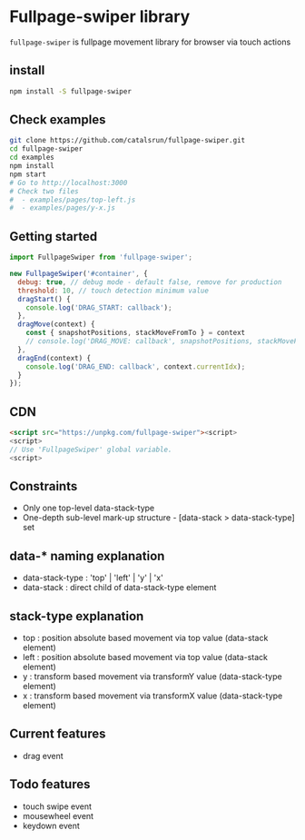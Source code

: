 # Fullpage-swiper library
`fullpage-swiper` is fullpage movement library for browser via touch actions

## install
```bash
npm install -S fullpage-swiper
```

## Check examples
```bash
git clone https://github.com/catalsrun/fullpage-swiper.git
cd fullpage-swiper
cd examples
npm install
npm start
# Go to http://localhost:3000
# Check two files
#  - examples/pages/top-left.js
#  - examples/pages/y-x.js
```

## Getting started
```javascript
import FullpageSwiper from 'fullpage-swiper';

new FullpageSwiper('#container', {
  debug: true, // debug mode - default false, remove for production
  threshold: 10, // touch detection minimum value
  dragStart() {
    console.log('DRAG_START: callback');
  },
  dragMove(context) {
    const { snapshotPositions, stackMoveFromTo } = context
    // console.log('DRAG_MOVE: callback', snapshotPositions, stackMoveFromTo);
  },
  dragEnd(context) {
    console.log('DRAG_END: callback', context.currentIdx);
  }
});
```

## CDN
```html
<script src="https://unpkg.com/fullpage-swiper"><script>
<script>
// Use 'FullpageSwiper' global variable.
<script>
```

## Constraints
- Only one top-level data-stack-type
- One-depth sub-level mark-up structure - [data-stack > data-stack-type] set

## data-* naming explanation
- data-stack-type : 'top' | 'left' | 'y' | 'x'
- data-stack : direct child of data-stack-type element

## stack-type explanation
- top : position absolute based movement via top value (data-stack element)
- left : position absolute based movement via top value (data-stack element)
- y : transform based movement via transformY value (data-stack-type element)
- x : transform based movement via transformX value (data-stack-type element)

## Current features
- drag event

## Todo features
- touch swipe event
- mousewheel event
- keydown event